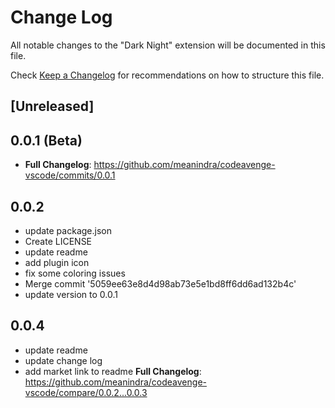 # Change Log

All notable changes to the "Dark Night" extension will be documented in this file.

Check [Keep a Changelog](http://keepachangelog.com/) for recommendations on how to structure this file.

## [Unreleased]

## 0.0.1 (Beta)
- **Full Changelog**: https://github.com/meanindra/codeavenge-vscode/commits/0.0.1

## 0.0.2
- update package.json
- Create LICENSE
- update readme
- add plugin icon
- fix some coloring issues
- Merge commit '5059ee63e8d4d98ab73e5e1bd8ff6dd6ad132b4c'
- update version to 0.0.1

## 0.0.4
- update readme
- update change log
- add market link to readme
**Full Changelog**: https://github.com/meanindra/codeavenge-vscode/compare/0.0.2...0.0.3